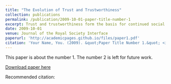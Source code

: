 ```yaml
---
title: "The Evolution of Trust and Trustworthiness"
collection: publications
permalink: /publication/2009-10-01-paper-title-number-1
excerpt: Trust and trustworthiness form the basis for continued social and economic interactions, and they are also fundamental for cooperation, fairness, honesty, and indeed for many other forms of prosocial and moral behavior. However, trust entails risks, and building a trustworthy reputation requires effort. So how did trust and trustworthiness evolve, and under which conditions do they thrive? To find answers, we operationalize trust and trustworthiness using the trust game with the trustor's investment and the trustee's return of the investment as the two key parameters. We study this game on different networks, including the complete network, random and scale-free networks, and in the well-mixed limit. We show that in all but one case the network structure has little effect on the evolution of trust and trustworthiness. Specifically, for well-mixed populations, lattices, random and scale-free networks, we find that trust never evolves, while trustworthiness evolves with some probability depending on the game parameters and the updating dynamics. Only for the scale-free network with degree non-normalized dynamics, we find parameter values for which trust evolves but trustworthiness does not, as well as values for which both trust and trustworthiness evolve. We conclude with a discussion about mechanisms that could lead to the evolution of trust and outline directions for future work.
date: 2009-10-01
venue: Journal of the Royal Society Interface
paperurl: 'http://academicpages.github.io/files/paper1.pdf'
citation: 'Your Name, You. (2009). &quot;Paper Title Number 1.&quot; <i>Journal 1</i>. 1(1).'
---
```

This paper is about the number 1. The number 2 is left for future work.

[Download paper here](http://academicpages.github.io/files/paper1.pdf)

Recommended citation: 
